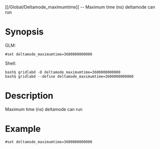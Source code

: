 [[/Global/Deltamode_maximumtime]] -- Maximum time (ns) deltamode can run

# Synopsis
GLM:
~~~
#set deltamode_maximumtime=3600000000000
~~~
Shell:
~~~
bash$ gridlabd -D deltamode_maximumtime=3600000000000
bash$ gridlabd --define deltamode_maximumtime=3600000000000
~~~

# Description

Maximum time (ns) deltamode can run

# Example

~~~
#set deltamode_maximumtime=3600000000000
~~~
